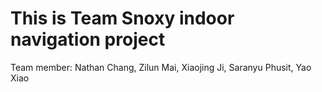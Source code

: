 This is Team Snoxy indoor navigation project
=========

Team member: Nathan Chang, Zilun Mai, Xiaojing Ji, Saranyu Phusit, Yao Xiao

